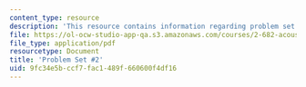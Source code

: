 ```yaml
---
content_type: resource
description: 'This resource contains information regarding problem set #2.'
file: https://ol-ocw-studio-app-qa.s3.amazonaws.com/courses/2-682-acoustical-oceanography-spring-2012/9fc34e5bccf7fac1489f660600f4df16_MIT2_682S12_Homework2.pdf
file_type: application/pdf
resourcetype: Document
title: 'Problem Set #2'
uid: 9fc34e5b-ccf7-fac1-489f-660600f4df16
---
```

